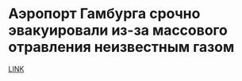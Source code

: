 # Аэропорт Гамбурга срочно эвакуировали из-за массового отравления неизвестным газом



[LINK](https://varlamov.ru/2232473.html)